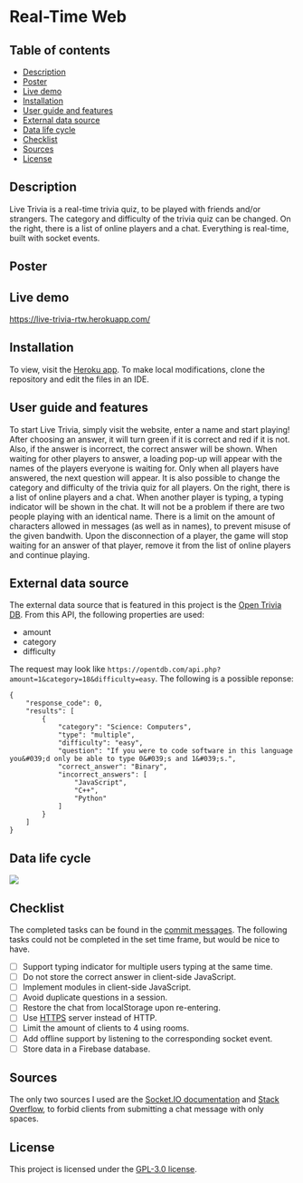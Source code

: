 # Real-Time Web

## Table of contents
- [Description](#description)
- [Poster](#poster)
- [Live demo](#live-demo)
- [Installation](#installation)
- [User guide and features](#user-guide-and-features)
- [External data source](#external-data-source)
- [Data life cycle](#data-life-cycle)
- [Checklist](#checklist)
- [Sources](#sources)
- [License](#license)

## Description
Live Trivia is a real-time trivia quiz, to be played with friends and/or strangers. The category and difficulty of the trivia quiz can be changed. On the right, there is a list of online players and a chat. Everything is real-time, built with socket events.

## Poster
<!-- Add a nice image here at the end of the week, showing off your shiny frontend 📸 -->

## Live demo
https://live-trivia-rtw.herokuapp.com/

## Installation
To view, visit the [Heroku app](https://live-trivia-rtw.herokuapp.com/). To make local modifications, clone the repository and edit the files in an IDE.

## User guide and features
To start Live Trivia, simply visit the website, enter a name and start playing! After choosing an answer, it will turn green if it is correct and red if it is not. Also, if the answer is incorrect, the correct answer will be shown. When waiting for other players to answer, a loading pop-up will appear with the names of the players everyone is waiting for. Only when all players have answered, the next question will appear. It is also possible to change the category and difficulty of the trivia quiz for all players. On the right, there is a list of online players and a chat. When another player is typing, a typing indicator will be shown in the chat. It will not be a problem if there are two people playing with an identical name. There is a limit on the amount of characters allowed in messages (as well as in names), to prevent misuse of the given bandwith. Upon the disconnection of a player, the game will stop waiting for an answer of that player, remove it from the list of online players and continue playing.

## External data source
The external data source that is featured in this project is the [Open Trivia DB](https://opentdb.com). From this API, the following properties are used:

- amount
- category
- difficulty

The request may look like `https://opentdb.com/api.php?amount=1&category=18&difficulty=easy`. The following is a possible reponse:

```
{
	"response_code": 0,
	"results": [
		{
			"category": "Science: Computers",
			"type": "multiple",
			"difficulty": "easy",
			"question": "If you were to code software in this language you&#039;d only be able to type 0&#039;s and 1&#039;s.",
			"correct_answer": "Binary",
			"incorrect_answers": [
				"JavaScript",
				"C++",
				"Python"
			]
		}
	]
}
```

## Data life cycle
![](https://user-images.githubusercontent.com/90243819/167636818-363c1211-bd84-4857-9d9f-9d9b6f9786d7.png)

## Checklist
The completed tasks can be found in the [commit messages](https://github.com/lisannevvliet/live-trivia/commits/main). The following tasks could not be completed in the set time frame, but would be nice to have.

- [ ] Support typing indicator for multiple users typing at the same time.
- [ ] Do not store the correct answer in client-side JavaScript.
- [ ] Implement modules in client-side JavaScript.
- [ ] Avoid duplicate questions in a session.
- [ ] Restore the chat from localStorage upon re-entering.
- [ ] Use [HTTPS](https://stackoverflow.com/questions/31156884/how-to-use-https-on-node-js-using-express-socket-io) server instead of HTTP.
- [ ] Limit the amount of clients to 4 using rooms.
- [ ] Add offline support by listening to the corresponding socket event.
- [ ] Store data in a Firebase database.

## Sources
The only two sources I used are the [Socket.IO documentation](https://socket.io/get-started/chat) and [Stack Overflow](https://stackoverflow.com/questions/13766015/is-it-possible-to-configure-a-required-field-to-ignore-white-space), to forbid clients from submitting a chat message with only spaces.

## License
This project is licensed under the [GPL-3.0 license](https://github.com/lisannevvliet/real-time-web-2122/blob/main/LICENSE).
